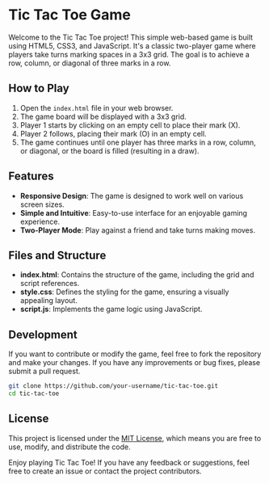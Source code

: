# Tic Tac Toe Game

Welcome to the Tic Tac Toe project! This simple web-based game is built using HTML5, CSS3, and JavaScript. It's a classic two-player game where players take turns marking spaces in a 3x3 grid. The goal is to achieve a row, column, or diagonal of three marks in a row.

## How to Play

1. Open the `index.html` file in your web browser.
2. The game board will be displayed with a 3x3 grid.
3. Player 1 starts by clicking on an empty cell to place their mark (X).
4. Player 2 follows, placing their mark (O) in an empty cell.
5. The game continues until one player has three marks in a row, column, or diagonal, or the board is filled (resulting in a draw).

## Features

- **Responsive Design**: The game is designed to work well on various screen sizes.
- **Simple and Intuitive**: Easy-to-use interface for an enjoyable gaming experience.
- **Two-Player Mode**: Play against a friend and take turns making moves.

## Files and Structure

- **index.html**: Contains the structure of the game, including the grid and script references.
- **style.css**: Defines the styling for the game, ensuring a visually appealing layout.
- **script.js**: Implements the game logic using JavaScript.

## Development

If you want to contribute or modify the game, feel free to fork the repository and make your changes. If you have any improvements or bug fixes, please submit a pull request.

```bash
git clone https://github.com/your-username/tic-tac-toe.git
cd tic-tac-toe
```

## License

This project is licensed under the [MIT License](LICENSE), which means you are free to use, modify, and distribute the code.

Enjoy playing Tic Tac Toe! If you have any feedback or suggestions, feel free to create an issue or contact the project contributors.

